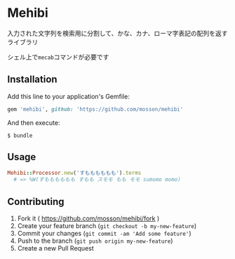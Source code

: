 # Mehibi

入力された文字列を検索用に分割して、かな、カナ、ローマ字表記の配列を返すライブラリ

シェル上で`mecab`コマンドが必要です

## Installation

Add this line to your application's Gemfile:

```ruby
gem 'mehibi', github: 'https://github.com/mosson/mehibi'
```

And then execute:

    $ bundle

## Usage

```ruby
Mehibi::Processor.new('すもももももも').terms
  # => %W(すもももももも すもも スモモ もも モモ sumomo momo)
```

## Contributing

1. Fork it ( https://github.com/mosson/mehibi/fork )
2. Create your feature branch (`git checkout -b my-new-feature`)
3. Commit your changes (`git commit -am 'Add some feature'`)
4. Push to the branch (`git push origin my-new-feature`)
5. Create a new Pull Request
